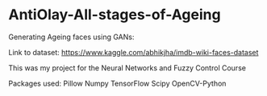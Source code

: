 # AntiOlay-All-stages-of-Ageing

Generating Ageing faces using GANs:

Link to dataset: https://www.kaggle.com/abhikjha/imdb-wiki-faces-dataset


This was my project for the Neural Networks and Fuzzy Control Course

Packages used:
Pillow
Numpy
TensorFlow
Scipy
OpenCV-Python

